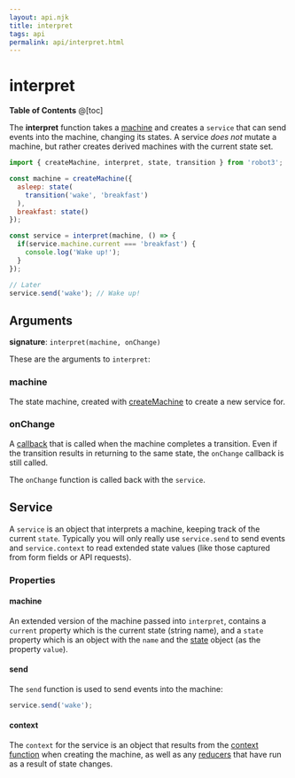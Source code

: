 ```yaml
---
layout: api.njk
title: interpret
tags: api
permalink: api/interpret.html
---
```


# interpret

__Table of Contents__
@[toc]

The __interpret__ function takes a [machine](./createMachine.html) and creates a `service` that can send events into the machine, changing its states. A service *does not* mutate a machine, but rather creates derived machines with the current state set.

```js
import { createMachine, interpret, state, transition } from 'robot3';

const machine = createMachine({
  asleep: state(
    transition('wake', 'breakfast')
  ),
  breakfast: state()
});

const service = interpret(machine, () => {
  if(service.machine.current === 'breakfast') {
    console.log('Wake up!');
  }
});

// Later
service.send('wake'); // Wake up!
```

## Arguments

__signature__: `interpret(machine, onChange)`

These are the arguments to `interpret`:



### machine

The state machine, created with [createMachine](./machine.html) to create a new service for.

### onChange

A [callback](https://developer.mozilla.org/en-US/docs/Glossary/Callback_function) that is called when the machine completes a transition. Even if the transition results in returning to the same state, the `onChange` callback is still called.

The `onChange` function is called back with the `service`.

## Service

A `service` is an object that interprets a machine, keeping track of the current `state`. Typically you will only really use `service.send` to send events and `service.context` to read extended state values (like those captured from form fields or API requests).

### Properties

#### machine

An extended version of the machine passed into `interpret`, contains a `current` property which is the current state (string name), and a `state` property which is an object with the `name` and the [state](./state.html) object (as the property `value`).

#### send

The `send` function is used to send events into the machine:

```js
service.send('wake');
```

#### context

The `context` for the service is an object that results from the [context function](./createMachine.html) when creating the machine, as well as any [reducers](./reduce.html) that have run as a result of state changes.